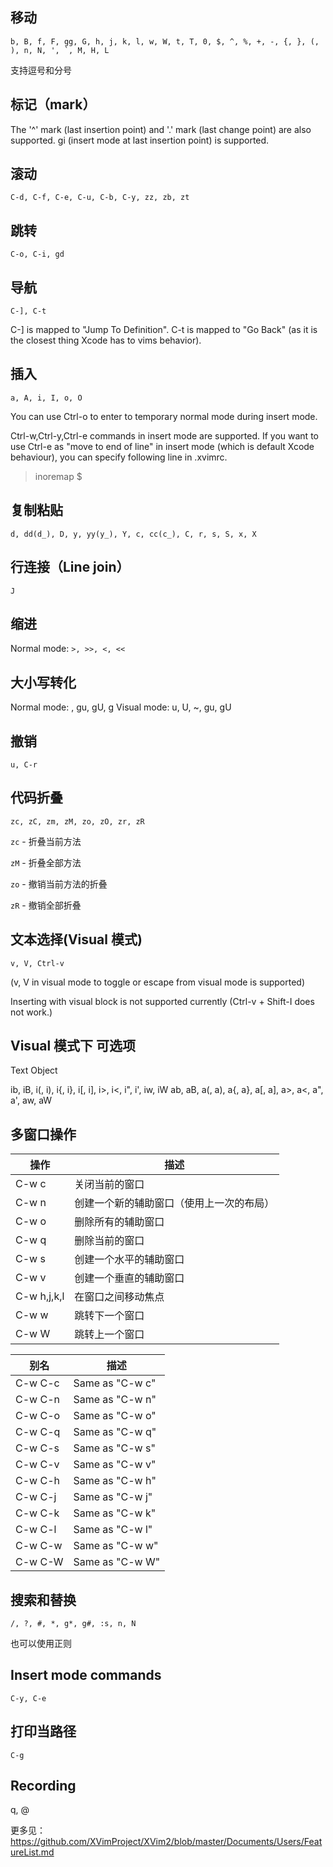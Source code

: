 ## 移动

```
b, B, f, F, gg, G, h, j, k, l, w, W, t, T, 0, $, ^, %, +, -, {, }, (, ), n, N, ', `, M, H, L
```
支持逗号和分号

## 标记（mark）

The '^' mark (last insertion point) and '.' mark (last change point) are also supported. gi (insert mode at last insertion point) is supported.

## 滚动

`C-d, C-f, C-e, C-u, C-b, C-y, zz, zb, zt`

## 跳转

`C-o, C-i, gd`

## 导航

`C-], C-t`

C-] is mapped to "Jump To Definition". C-t is mapped to "Go Back" (as it is the closest thing Xcode has to vims behavior).

## 插入

`a, A, i, I, o, O`

You can use Ctrl-o to enter to temporary normal mode during insert mode.

Ctrl-w,Ctrl-y,Ctrl-e commands in insert mode are supported. If you want to use Ctrl-e as "move to end of line" in insert mode (which is default Xcode behaviour), you can specify following line in .xvimrc.
> inoremap <C-e> <C-o>$

## 复制粘贴

`d, dd(d_), D, y, yy(y_), Y, c, cc(c_), C, r, s, S, x, X`

## 行连接（Line join）

`J`

## 缩进
Normal mode: `>, >>, <, <<`

##  大小写转化

Normal mode: , gu, gU, g
Visual mode: u, U, ~, gu, gU

## 撤销

`u, C-r`

## 代码折叠

`zc, zC, zm, zM, zo, zO, zr, zR`

`zc` - 折叠当前方法

`zM` - 折叠全部方法

`zo` - 撤销当前方法的折叠

`zR` - 撤销全部折叠


## 文本选择(Visual 模式)

`v, V, Ctrl-v`

(v, V in visual mode to toggle or escape from visual mode is supported)

Inserting with visual block is not supported currently (Ctrl-v + Shift-I does not work.)

## Visual 模式下 可选项

Text Object

ib, iB, i(, i), i{, i}, i[, i], i>, i<, i", i', iw, iW ab, aB, a(, a), a{, a}, a[, a], a>, a<, a", a', aw, aW

## 多窗口操作

 操作     | 描述
-----------|---------------------------
  C-w c    | 关闭当前的窗口
  C-w n    | 创建一个新的辅助窗口（使用上一次的布局）
  C-w o    | 删除所有的辅助窗口
  C-w q    | 删除当前的窗口
  C-w s    | 创建一个水平的辅助窗口
  C-w v    | 创建一个垂直的辅助窗口
C-w h,j,k,l| 在窗口之间移动焦点
  C-w w    | 跳转下一个窗口
  C-w W    | 跳转上一个窗口

  别名    | 描述
-----------|---------------------------
  C-w C-c  | Same as "C-w c"
  C-w C-n  | Same as "C-w n"
  C-w C-o  | Same as "C-w o"
  C-w C-q  | Same as "C-w q"
  C-w C-s  | Same as "C-w s"
  C-w C-v  | Same as "C-w v"
  C-w C-h  | Same as "C-w h"
  C-w C-j  | Same as "C-w j"
  C-w C-k  | Same as "C-w k"
  C-w C-l  | Same as "C-w l"
  C-w C-w  | Same as "C-w w"
  C-w C-W  | Same as "C-w W"

## 搜索和替换

`/, ?, #, *, g*, g#, :s, n, N`

也可以使用正则


## Insert mode commands

`C-y, C-e`

## 打印当路径
`C-g`

## Recording

q, @

更多见：https://github.com/XVimProject/XVim2/blob/master/Documents/Users/FeatureList.md